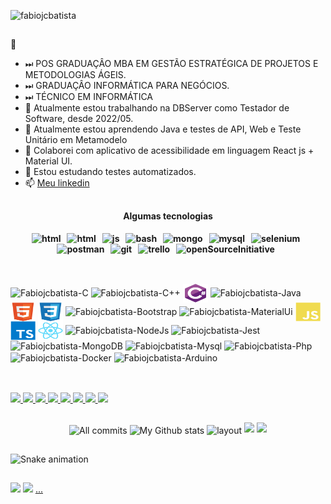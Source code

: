<p align="left"> <img src="https://komarev.com/ghpvc/?username=fabiojcbatista" alt="fabiojcbatista" /> </p>

##

👋  

- ⏭  POS GRADUAÇÂO MBA EM GESTÃO ESTRATÉGICA DE PROJETOS E METODOLOGIAS ÁGEIS.
- ⏭  GRADUAÇÂO INFORMÁTICA PARA NEGÓCIOS.
- ⏭  TÉCNICO EM INFORMÁTICA
- 🔭 Atualmente estou trabalhando na DBServer como Testador de Software, desde 2022/05.
- 🌱 Atualmente estou aprendendo Java e testes de API, Web e Teste Unitário em Metamodelo
- 👯 Colaborei com aplicativo de acessibilidade em linguagem React js + Material UI.
- 🤔 Estou estudando testes automatizados.
- 📫 <a href="https://www.linkedin.com/in/tecnicofabio/">Meu linkedin</a>

##

<h4 align="center">Algumas tecnologias<h4/>
<p align="center">
	<img src="https://img.shields.io/badge/HTML-239120?style=for-the-badge&logo=html5&logoColor=white" alt="html" />&nbsp;&nbsp;
	<img src="https://img.shields.io/badge/CSS-3498DB?&style=for-the-badge&logo=css3&logoColor=white" alt="html" />&nbsp;&nbsp;
	<img src="https://img.shields.io/badge/JavaScript-F7DF1E?style=for-the-badge&logo=javascript&logoColor=black" alt="js" />&nbsp;&nbsp;
	<img src="https://img.shields.io/badge/shell_script%20-%23121011.svg?&style=for-the-badge&logo=gnu-bash&logoColor=white" alt="bash" />&nbsp;&nbsp;
	<img src="https://img.shields.io/badge/MongoDB-%234ea94b.svg?&style=for-the-badge&logo=mongodb&logoColor=white" alt="mongo" />&nbsp;&nbsp;
	<img src="https://img.shields.io/badge/MySQL-00000F?style=for-the-badge&logo=mysql&logoColor=white" alt="mysql" />&nbsp;&nbsp;
	<img src="https://img.shields.io/badge/Selenium-43B02A?style=for-the-badge&logo=selenium&logoColor=white" alt="selenium" />&nbsp;&nbsp;
	<img src="https://img.shields.io/badge/postman-FF6C37?style=for-the-badge&logo=postman&logoColor=white" alt="postman" />&nbsp;&nbsp;
	<img src="https://img.shields.io/badge/git-F05032?style=for-the-badge&logo=git&logoColor=white" alt="git" />&nbsp;&nbsp;
	<img src="https://img.shields.io/badge/trello-0079BF?style=for-the-badge&logo=trello&logoColor=white" alt="trello" />&nbsp;&nbsp;
	<img src="https://img.shields.io/badge/open_source_initiative-3DA639?style=for-the-badge&logo=open-source-initiative&logoColor=white" alt="openSourceInitiative" />&nbsp;&nbsp;
	
</p>
	
 ##
  
  <div style="display: inline_block"><br>
  <img align="center" alt="Fabiojcbatista-C" height="30" width="40" src="https://cdn.jsdelivr.net/gh/devicons/devicon/icons/c/c-original.svg">
  <img align="center" alt="Fabiojcbatista-C++" height="30" width="40" src="https://cdn.jsdelivr.net/gh/devicons/devicon/icons/cplusplus/cplusplus-original.svg">
  <img align="center" alt="Fabiojcbatista-Csharp" height="30" width="40" src="https://raw.githubusercontent.com/devicons/devicon/master/icons/csharp/csharp-original.svg">
  <img align="center" alt="Fabiojcbatista-Java" height="30" width="40" src="https://cdn.jsdelivr.net/gh/devicons/devicon/icons/java/java-original-wordmark.svg">
  <img align="center" alt="Fabiojcbatista-HTML" height="30" width="40" src="https://raw.githubusercontent.com/devicons/devicon/master/icons/html5/html5-original.svg">
  <img align="center" alt="Fabiojcbatista-CSS" height="30" width="40" src="https://raw.githubusercontent.com/devicons/devicon/master/icons/css3/css3-original.svg">
  <img align="center" alt="Fabiojcbatista-Bootstrap" height="30" width="40" src="https://cdn.jsdelivr.net/gh/devicons/devicon/icons/bootstrap/bootstrap-plain-wordmark.svg">
  <img align="center" alt="Fabiojcbatista-MaterialUi" height="30" width="40" src="https://cdn.jsdelivr.net/gh/devicons/devicon/icons/materialui/materialui-original.svg">
  <img align="center" alt="Fabiojcbatista-Js" height="30" width="40" src="https://raw.githubusercontent.com/devicons/devicon/master/icons/javascript/javascript-plain.svg">
  <img align="center" alt="Fabiojcbatista-Ts" height="30" width="40" src="https://raw.githubusercontent.com/devicons/devicon/master/icons/typescript/typescript-plain.svg">
  <img align="center" alt="Fabiojcbatista-React" height="30" width="40" src="https://raw.githubusercontent.com/devicons/devicon/master/icons/react/react-original.svg">
  <img align="center" alt="Fabiojcbatista-NodeJs" height="30" width="40" src="https://cdn.jsdelivr.net/gh/devicons/devicon/icons/nodejs/nodejs-original.svg">
  <img align="center" alt="Fabiojcbatista-Jest" height="30" width="40" src="https://cdn.jsdelivr.net/gh/devicons/devicon/icons/jest/jest-plain.svg">
  <img align="center" alt="Fabiojcbatista-MongoDB" height="30" width="40" src="https://cdn.jsdelivr.net/gh/devicons/devicon/icons/mongodb/mongodb-original-wordmark.svg">
  <img align="center" alt="Fabiojcbatista-Mysql" height="30" width="40" src="https://cdn.jsdelivr.net/gh/devicons/devicon/icons/mysql/mysql-original-wordmark.svg">
  <img align="center" alt="Fabiojcbatista-Php" height="30" width="40" src="https://cdn.jsdelivr.net/gh/devicons/devicon/icons/php/php-original.svg">
  <img align="center" alt="Fabiojcbatista-Docker" height="30" width="40" src="https://cdn.jsdelivr.net/gh/devicons/devicon/icons/docker/docker-original-wordmark.svg">
  <img align="center" alt="Fabiojcbatista-Arduino" height="30" width="40" src="https://cdn.jsdelivr.net/gh/devicons/devicon/icons/arduino/arduino-original-wordmark.svg"> 
</div>
  
 ##
  
 <div style="display: inline_block"><br>
     <a href="https://github.com/fabiojcbatista/mergulhoAPI">
  <img height="150em" src="https://github-readme-stats.vercel.app/api/pin/?username=fabiojcbatista&repo=mergulhoAPI&theme=omni&layout=compact" />
</a>
     <a href="https://github.com/fabiojcbatista/Java-alura-TDD">
  <img height="150em" src="https://github-readme-stats.vercel.app/api/pin/?username=fabiojcbatista&repo=Java-alura-TDD&theme=omni&layout=compact" />
</a>
   <a href="https://github.com/fabiojcbatista/projeto-clone-airbnb">
  <img height="150em" src="https://github-readme-stats.vercel.app/api/pin/?username=fabiojcbatista&repo=projeto-clone-airbnb&theme=omni&layout=compact" />
</a>
    <a href="https://github.com/fabiojcbatista/airbnbclone-beta-frontend">
  <img height="150em" src="https://github-readme-stats.vercel.app/api/pin/?username=fabiojcbatista&repo=airbnbclone-beta-frontend&theme=omni&layout=compact" />
</a>
   <a href="https://github.com/fabiojcbatista/airbnbclone-beta-backend">
  <img height="150em" src="https://github-readme-stats.vercel.app/api/pin/?username=fabiojcbatista&repo=airbnbclone-beta-backend&theme=omni&layout=compact" />
</a>
     <a href="https://github.com/fabiojcbatista/curso-typescript-nodejs-react-2021-2">
  <img height="150em" src="https://github-readme-stats.vercel.app/api/pin/?username=fabiojcbatista&repo=curso-typescript-nodejs-react-2021-2&theme=omni&layout=compact" />
</a>
    <a href="https://github.com/fabiojcbatista/Desafio">
  <img height="150em" src="https://github-readme-stats.vercel.app/api/pin/?username=fabiojcbatista&repo=Desafio&theme=omni&layout=compact" />
</a>
   <a href="https://github.com/fabiojcbatista/Treinamento">
  <img height="150em" src="https://github-readme-stats.vercel.app/api/pin/?username=fabiojcbatista&repo=Treinamento&theme=omni&layout=compact" />
</a>
    
  </div>
	
 ##

<div>
  <center>
    
  <img alt="All commits" align="center" border-radius="40px" width="800px" height="200px" src="https://github-readme-stats.vercel.app/api?username=fabiojcbatista&show_icons=true&theme=dracula&include_all_commits=true&count_private=true"/>
   <img alt="My Github stats" align="center" border-radius="40px" width="800px" height="200px" src="https://github-readme-streak-stats.herokuapp.com/?user=fabiojcbatista&layout=compact" alt="saurav-skl" />
    <img alt="layout" align="center" border-radius="40px" width="800px" height="200px" src="https://github-readme-stats.vercel.app/api/top-langs/?username=fabiojcbatista&layout=compact&langs_count=7&theme=dracula"/>
   <img src="https://github-profile-trophy.vercel.app/?username=fabiojcbatista&theme=tokyonight&no-frame=true&row=1&&margin-w=30&no-bg=true">
  <img src="https://activity-graph.herokuapp.com/graph?username=fabiojcbatista&theme=react-dark"/>
</center>
</div>
  
  ##
  
  <div>
    
  ![Snake animation](https://github.com/fabiojcbatista/fabiojcbatista/blob/output/github-contribution-grid-snake.svg)
 
</div>
  
  ##
  
  <div> 
  <a href = "mailto:fabiojcbweb@gmail.com"><img src="https://img.shields.io/badge/-Gmail-%23333?style=for-the-badge&logo=gmail&logoColor=white" target="_blank"></a>
  <a href="https://www.linkedin.com/in/tecnicofabio/" target="_blank"><img src="https://img.shields.io/badge/-LinkedIn-%230077B5?style=for-the-badge&logo=linkedin&logoColor=white" target="_blank"></a> 
  <a href="https://devicon.dev/" target="_blank">...</a> 
  </div>
  
  ##
  
